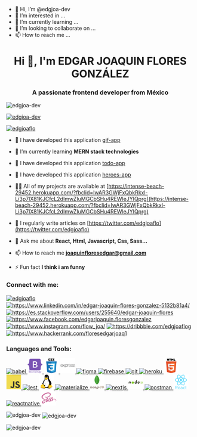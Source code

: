 - 👋 Hi, I’m @edgjoa-dev
- 👀 I’m interested in ...
- 🌱 I’m currently learning ...
- 💞️ I’m looking to collaborate on ...
- 📫 How to reach me ...

<h1 align="center">Hi 👋, I'm EDGAR JOAQUIN FLORES GONZÁLEZ</h1>
<h3 align="center">A passionate frontend developer from México</h3>

<p align="left"> <img src="https://komarev.com/ghpvc/?username=edgjoa-dev&label=Profile%20views&color=0e75b6&style=flat" alt="edgjoa-dev" /> </p>

<p align="left"> <a href="https://github.com/ryo-ma/github-profile-trophy"><img src="https://github-profile-trophy.vercel.app/?username=edgjoa-dev" alt="edgjoa-dev" /></a> </p>

<p align="left"> <a href="https://twitter.com/edgjoaflo" target="blank"><img src="https://img.shields.io/twitter/follow/edgjoaflo?logo=twitter&style=for-the-badge" alt="edgjoaflo" /></a> </p>

- 🔭 I have developed this application [gif-app](https://edgjoa-dev.github.io/GiPhyApp/)

- 🌱 I’m currently learning **MERN stack technologies**

- 👯 I have developed this application [todo-app](https://edgjoa-dev.github.io/todoApp/)

- 🤝 I have developed this application [heroes-app](https://edgjoa-dev.github.io/HeroApp/)

- 👨‍💻 All of my projects are available at [https://intense-beach-29452.herokuapp.com/?fbclid=IwAR3GWjFxQbkRkxl-Li3p7lX81KJCfcL2dImwZIuMGCbSHu4REWleJYIQprg](https://intense-beach-29452.herokuapp.com/?fbclid=IwAR3GWjFxQbkRkxl-Li3p7lX81KJCfcL2dImwZIuMGCbSHu4REWleJYIQprg)

- 📝 I regularly write articles on [https://twitter.com/edgjoaflo](https://twitter.com/edgjoaflo)

- 💬 Ask me about **React, Html, Javascript, Css, Sass...**

- 📫 How to reach me **joaquinfloresedgar@gmail.com**

- ⚡ Fun fact **I think i am funny**

<h3 align="left">Connect with me:</h3>
<p align="left">
<a href="https://twitter.com/edgjoaflo" target="blank"><img align="center" src="https://raw.githubusercontent.com/rahuldkjain/github-profile-readme-generator/master/src/images/icons/Social/twitter.svg" alt="edgjoaflo" height="30" width="40" /></a>
<a href="https://linkedin.com/in/https://www.linkedin.com/in/edgar-joaquin-flores-gonzalez-5132b81a4/" target="blank"><img align="center" src="https://raw.githubusercontent.com/rahuldkjain/github-profile-readme-generator/master/src/images/icons/Social/linked-in-alt.svg" alt="https://www.linkedin.com/in/edgar-joaquin-flores-gonzalez-5132b81a4/" height="30" width="40" /></a>
<a href="https://stackoverflow.com/users/https://es.stackoverflow.com/users/255640/edgar-joaquin-flores" target="blank"><img align="center" src="https://raw.githubusercontent.com/rahuldkjain/github-profile-readme-generator/master/src/images/icons/Social/stack-overflow.svg" alt="https://es.stackoverflow.com/users/255640/edgar-joaquin-flores" height="30" width="40" /></a>
<a href="https://fb.com/https://www.facebook.com/edgarjoaquin.floresgonzalez" target="blank"><img align="center" src="https://raw.githubusercontent.com/rahuldkjain/github-profile-readme-generator/master/src/images/icons/Social/facebook.svg" alt="https://www.facebook.com/edgarjoaquin.floresgonzalez" height="30" width="40" /></a>
<a href="https://instagram.com/https://www.instagram.com/flow_joa/" target="blank"><img align="center" src="https://raw.githubusercontent.com/rahuldkjain/github-profile-readme-generator/master/src/images/icons/Social/instagram.svg" alt="https://www.instagram.com/flow_joa/" height="30" width="40" /></a>
<a href="https://dribbble.com/https://dribbble.com/edgjoaflog" target="blank"><img align="center" src="https://raw.githubusercontent.com/rahuldkjain/github-profile-readme-generator/master/src/images/icons/Social/dribbble.svg" alt="https://dribbble.com/edgjoaflog" height="30" width="40" /></a>
<a href="https://www.hackerrank.com/https://www.hackerrank.com/floresedgarjoaq1" target="blank"><img align="center" src="https://raw.githubusercontent.com/rahuldkjain/github-profile-readme-generator/master/src/images/icons/Social/hackerrank.svg" alt="https://www.hackerrank.com/floresedgarjoaq1" height="30" width="40" /></a>
</p>

<h3 align="left">Languages and Tools:</h3>
<p align="left"> <a href="https://babeljs.io/" target="_blank" rel="noreferrer"> <img src="https://www.vectorlogo.zone/logos/babeljs/babeljs-icon.svg" alt="babel" width="40" height="40"/> </a> <a href="https://getbootstrap.com" target="_blank" rel="noreferrer"> <img src="https://raw.githubusercontent.com/devicons/devicon/master/icons/bootstrap/bootstrap-plain-wordmark.svg" alt="bootstrap" width="40" height="40"/> </a> <a href="https://www.w3schools.com/css/" target="_blank" rel="noreferrer"> <img src="https://raw.githubusercontent.com/devicons/devicon/master/icons/css3/css3-original-wordmark.svg" alt="css3" width="40" height="40"/> </a> <a href="https://expressjs.com" target="_blank" rel="noreferrer"> <img src="https://raw.githubusercontent.com/devicons/devicon/master/icons/express/express-original-wordmark.svg" alt="express" width="40" height="40"/> </a> <a href="https://www.figma.com/" target="_blank" rel="noreferrer"> <img src="https://www.vectorlogo.zone/logos/figma/figma-icon.svg" alt="figma" width="40" height="40"/> </a> <a href="https://firebase.google.com/" target="_blank" rel="noreferrer"> <img src="https://www.vectorlogo.zone/logos/firebase/firebase-icon.svg" alt="firebase" width="40" height="40"/> </a> <a href="https://git-scm.com/" target="_blank" rel="noreferrer"> <img src="https://www.vectorlogo.zone/logos/git-scm/git-scm-icon.svg" alt="git" width="40" height="40"/> </a> <a href="https://heroku.com" target="_blank" rel="noreferrer"> <img src="https://www.vectorlogo.zone/logos/heroku/heroku-icon.svg" alt="heroku" width="40" height="40"/> </a> <a href="https://www.w3.org/html/" target="_blank" rel="noreferrer"> <img src="https://raw.githubusercontent.com/devicons/devicon/master/icons/html5/html5-original-wordmark.svg" alt="html5" width="40" height="40"/> </a> <a href="https://developer.mozilla.org/en-US/docs/Web/JavaScript" target="_blank" rel="noreferrer"> <img src="https://raw.githubusercontent.com/devicons/devicon/master/icons/javascript/javascript-original.svg" alt="javascript" width="40" height="40"/> </a> <a href="https://jestjs.io" target="_blank" rel="noreferrer"> <img src="https://www.vectorlogo.zone/logos/jestjsio/jestjsio-icon.svg" alt="jest" width="40" height="40"/> </a> <a href="https://www.linux.org/" target="_blank" rel="noreferrer"> <img src="https://raw.githubusercontent.com/devicons/devicon/master/icons/linux/linux-original.svg" alt="linux" width="40" height="40"/> </a> <a href="https://materializecss.com/" target="_blank" rel="noreferrer"> <img src="https://raw.githubusercontent.com/prplx/svg-logos/5585531d45d294869c4eaab4d7cf2e9c167710a9/svg/materialize.svg" alt="materialize" width="40" height="40"/> </a> <a href="https://www.mongodb.com/" target="_blank" rel="noreferrer"> <img src="https://raw.githubusercontent.com/devicons/devicon/master/icons/mongodb/mongodb-original-wordmark.svg" alt="mongodb" width="40" height="40"/> </a> <a href="https://nextjs.org/" target="_blank" rel="noreferrer"> <img src="https://cdn.worldvectorlogo.com/logos/nextjs-2.svg" alt="nextjs" width="40" height="40"/> </a> <a href="https://nodejs.org" target="_blank" rel="noreferrer"> <img src="https://raw.githubusercontent.com/devicons/devicon/master/icons/nodejs/nodejs-original-wordmark.svg" alt="nodejs" width="40" height="40"/> </a> <a href="https://postman.com" target="_blank" rel="noreferrer"> <img src="https://www.vectorlogo.zone/logos/getpostman/getpostman-icon.svg" alt="postman" width="40" height="40"/> </a> <a href="https://reactjs.org/" target="_blank" rel="noreferrer"> <img src="https://raw.githubusercontent.com/devicons/devicon/master/icons/react/react-original-wordmark.svg" alt="react" width="40" height="40"/> </a> <a href="https://reactnative.dev/" target="_blank" rel="noreferrer"> <img src="https://reactnative.dev/img/header_logo.svg" alt="reactnative" width="40" height="40"/> </a> <a href="https://sass-lang.com" target="_blank" rel="noreferrer"> <img src="https://raw.githubusercontent.com/devicons/devicon/master/icons/sass/sass-original.svg" alt="sass" width="40" height="40"/> </a> </p>

<p><img align="left" src="https://github-readme-stats.vercel.app/api/top-langs?username=edgjoa-dev&show_icons=true&locale=en&layout=compact" alt="edgjoa-dev" /></p>

<p>&nbsp;<img align="center" src="https://github-readme-stats.vercel.app/api?username=edgjoa-dev&show_icons=true&locale=en" alt="edgjoa-dev" /></p>

<p><img align="center" src="https://github-readme-streak-stats.herokuapp.com/?user=edgjoa-dev&" alt="edgjoa-dev" /></p>
